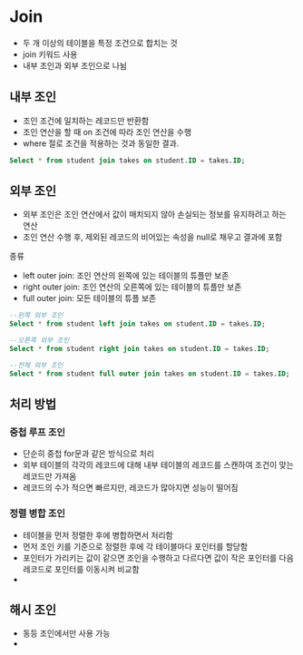 # Join
- 두 개 이상의 테이블을 특정 조건으로 합치는 것
- join 키워드 사용
- 내부 조인과 외부 조인으로 나뉨

## 내부 조인
- 조인 조건에 일치하는 레코드만 반환함
- 조인 연산을 할 때 on 조건에 따라 조인 연산을 수행
- where 절로 조건을 적용하는 것과 동일한 결과.  

```sql
Select * from student join takes on student.ID = takes.ID;
```
## 외부 조인
- 외부 조인은 조인 연산에서 값이 매치되지 않아 손실되는 정보를 유지하려고 하는 연산
- 조인 연산 수행 후, 제외된 레코드의 비어있는 속성을 null로 채우고 결과에 포함

종류
- left outer join: 조인 연산의 왼쪽에 있는 테이블의 튜플만 보존
- right outer join: 조인 연산의 오른쪽에 있는 테이블의 튜플만 보존
- full outer join: 모든 테이블의 튜플 보존  

```sql
--왼쪽 외부 조인
Select * from student left join takes on student.ID = takes.ID;

--오른쪽 외부 조인 
Select * from student right join takes on student.ID = takes.ID;

--전체 외부 조인
Select * from student full outer join takes on student.ID = takes.ID;
```

## 처리 방법

### 중첩 루프 조인

- 단순히 중첩 for문과 같은 방식으로 처리
- 외부 테이블의 각각의 레코드에 대해 내부 테이블의 레코드를 스캔하여 조건이 맞는 레코드만 가져옴
- 레코드의 수가 적으면 빠르지만, 레코드가 많아지면 성능이 떨어짐

### 정렬 병합 조인

- 테이블을 먼저 정렬한 후에 병합하면서 처리함
- 먼저 조인 키를 기준으로 정렬한 후에 각 테이블마다 포인터를 할당함
- 포인터가 가리키는 값이 같으면 조인을 수행하고 다르다면 값이 작은 포인터를 다음 레코드로 포인터를 이동시켜 비교함
- 

## 해시 조인

- 동등 조인에서만 사용 가능
- 
